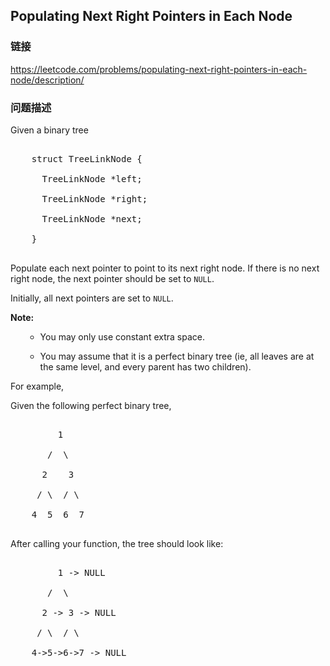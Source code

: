 ## Populating Next Right Pointers in Each Node  
### 链接  
https://leetcode.com/problems/populating-next-right-pointers-in-each-node/description/  
### 问题描述

Given a binary tree
<pre>
    struct TreeLinkNode {
      TreeLinkNode *left;
      TreeLinkNode *right;
      TreeLinkNode *next;
    }
</pre>


Populate each next pointer to point to its next right node. If there is no next right node, the next pointer should be set to `NULL`.

Initially, all next pointers are set to `NULL`.


**Note:**
<ul>
- You may only use constant extra space.
- You may assume that it is a perfect binary tree (ie, all leaves are at the same level, and every parent has two children).
</ul>



For example,<br />
Given the following perfect binary tree,<br />
<pre>
         1
       /  \
      2    3
     / \  / \
    4  5  6  7
</pre>



After calling your function, the tree should look like:<br />
<pre>
         1 -> NULL
       /  \
      2 -> 3 -> NULL
     / \  / \
    4->5->6->7 -> NULL
</pre>

